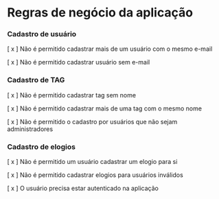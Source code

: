# Regras de negócio da aplicação

### Cadastro de usuário
[ x ] Não é permitido cadastrar mais de um usuário com o mesmo e-mail

[ x ] Não é permitido cadastrar usuário sem e-mail

### Cadastro de TAG
[ x ] Não é permitido cadastrar tag sem nome

[ x ] Não é permitido cadastrar mais de uma tag com o mesmo nome

[ x ] Não é permitido o cadastro por usuários que não sejam administradores

### Cadastro de elogios
[ x ] Não é permitido um usuário cadastrar um elogio para si

[ x ] Não é permitido cadastrar elogios para usuários inválidos

[ x ] O usuário precisa estar autenticado na aplicação
